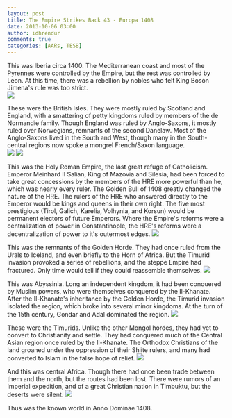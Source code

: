 ```yaml
---
layout: post
title: The Empire Strikes Back 43 - Europa 1408
date: 2013-10-06 03:00
author: idhrendur
comments: true
categories: [AARs, TESB]
---
```

This was Iberia circa 1400. The Mediterranean coast and most of the Pyrennes were controlled by the Empire, but the rest was controlled by Leon. At this time, there was a rebellion by nobles who felt King Bosón Jimena's rule was too strict.  
![](/assets/tesb_images/43-1.png)

These were the British Isles. They were mostly ruled by Scotland and England, with a smattering of petty kingdoms ruled by members of the de Normandie family. Though England was ruled by Anglo-Saxons, it mostly ruled over Norwegians, remnants of the second Danelaw. Most of the Anglo-Saxons lived in the South and West, though many in the South-central regions now spoke a mongrel French/Saxon language.  
![](/assets/tesb_images/43-2.png)
![](/assets/tesb_images/43-3.png)

This was the Holy Roman Empire, the last great refuge of Catholicism. Emperor Meinhard II Salian, King of Mazovia and Silesia, had been forced to take great concessions by the members of the HRE more powerful than he, which was nearly every ruler. The Golden Bull of 1408 greatly changed the nature of the HRE. The rulers of the HRE who answered directly to the Emperor would be kings and queens in their own right. The five most prestigious (Tirol, Galich, Karelia, Volhynia, and Korsun) would be permanent electors of future Emperors. Where the Empire's reforms were a centralization of power in Constantinople, the HRE's reforms were a decentralization of power to it's outermost edges.
![](/assets/tesb_images/43-4.png)

This was the remnants of the Golden Horde. They had once ruled from the Urals to Iceland, and even briefly to the Horn of Africa. But the Timurid invasion provoked a series of rebellions, and the steppe Empire had fractured. Only time would tell if they could reassemble themselves.
![](/assets/tesb_images/43-5.png)

This was Abyssinia. Long an independent kingdom, it had been conquered by Muslim powers, who were themselves conquered by the Il-Khanate. After the Il-Khanate's inheritance by the Golden Horde, the Timurid invasion isolated the region, which broke into several minor kingdoms. At the turn of the 15th century, Gondar and Adal dominated the region.
![](/assets/tesb_images/43-6.png)

These were the Timurids. Unlike the other Mongol hordes, they had yet to convert to Christianity and settle. They had conquered much of the Central Asian region once ruled by the Il-Khanate. The Orthodox Christians of the land groaned under the oppression of their Shiite rulers, and many had converted to Islam in the false hope of relief.
![](/assets/tesb_images/43-7.png)

And this was central Africa. Though there had once been trade between them and the north, but the routes had been lost. There were rumors of an Imperial expedition, and of a great Christian nation in Timbuktu, but the deserts were silent.
![](/assets/tesb_images/43-8.png)

Thus was the known world in Anno Dominae 1408.

